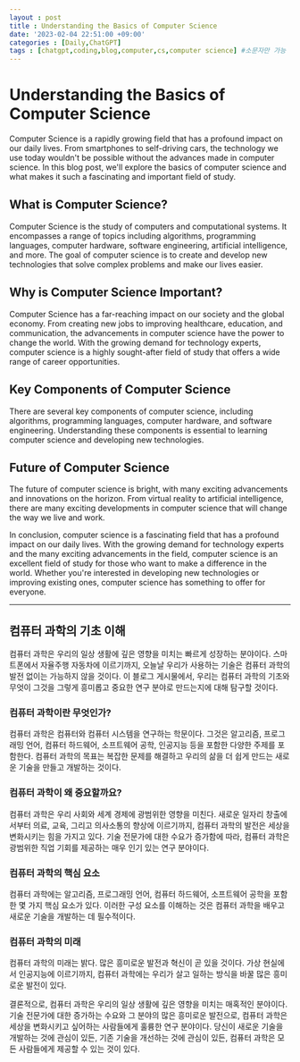 ```yaml
---
layout : post
title : Understanding the Basics of Computer Science
date: '2023-02-04 22:51:00 +09:00'
categories : [Daily,ChatGPT]
tags : [chatgpt,coding,blog,computer,cs,computer science] #소문자만 가능
---
```


# Understanding the Basics of Computer Science

Computer Science is a rapidly growing field that has a profound impact on our daily lives. From smartphones to self-driving cars, the technology we use today wouldn't be possible without the advances made in computer science. In this blog post, we'll explore the basics of computer science and what makes it such a fascinating and important field of study.

## What is Computer Science?

Computer Science is the study of computers and computational systems. It encompasses a range of topics including algorithms, programming languages, computer hardware, software engineering, artificial intelligence, and more. The goal of computer science is to create and develop new technologies that solve complex problems and make our lives easier.

## Why is Computer Science Important?

Computer Science has a far-reaching impact on our society and the global economy. From creating new jobs to improving healthcare, education, and communication, the advancements in computer science have the power to change the world. With the growing demand for technology experts, computer science is a highly sought-after field of study that offers a wide range of career opportunities.

## Key Components of Computer Science

There are several key components of computer science, including algorithms, programming languages, computer hardware, and software engineering. Understanding these components is essential to learning computer science and developing new technologies.

## Future of Computer Science

The future of computer science is bright, with many exciting advancements and innovations on the horizon. From virtual reality to artificial intelligence, there are many exciting developments in computer science that will change the way we live and work.

In conclusion, computer science is a fascinating field that has a profound impact on our daily lives. With the growing demand for technology experts and the many exciting advancements in the field, computer science is an excellent field of study for those who want to make a difference in the world. Whether you're interested in developing new technologies or improving existing ones, computer science has something to offer for everyone.

---

## 컴퓨터 과학의 기초 이해

컴퓨터 과학은 우리의 일상 생활에 깊은 영향을 미치는 빠르게 성장하는 분야이다. 스마트폰에서 자율주행 자동차에 이르기까지, 오늘날 우리가 사용하는 기술은 컴퓨터 과학의 발전 없이는 가능하지 않을 것이다. 이 블로그 게시물에서, 우리는 컴퓨터 과학의 기초와 무엇이 그것을 그렇게 흥미롭고 중요한 연구 분야로 만드는지에 대해 탐구할 것이다.

### 컴퓨터 과학이란 무엇인가?

컴퓨터 과학은 컴퓨터와 컴퓨터 시스템을 연구하는 학문이다. 그것은 알고리즘, 프로그래밍 언어, 컴퓨터 하드웨어, 소프트웨어 공학, 인공지능 등을 포함한 다양한 주제를 포함한다. 컴퓨터 과학의 목표는 복잡한 문제를 해결하고 우리의 삶을 더 쉽게 만드는 새로운 기술을 만들고 개발하는 것이다.

### 컴퓨터 과학이 왜 중요할까요?

컴퓨터 과학은 우리 사회와 세계 경제에 광범위한 영향을 미친다. 새로운 일자리 창출에서부터 의료, 교육, 그리고 의사소통의 향상에 이르기까지, 컴퓨터 과학의 발전은 세상을 변화시키는 힘을 가지고 있다. 기술 전문가에 대한 수요가 증가함에 따라, 컴퓨터 과학은 광범위한 직업 기회를 제공하는 매우 인기 있는 연구 분야이다.

### 컴퓨터 과학의 핵심 요소

컴퓨터 과학에는 알고리즘, 프로그래밍 언어, 컴퓨터 하드웨어, 소프트웨어 공학을 포함한 몇 가지 핵심 요소가 있다. 이러한 구성 요소를 이해하는 것은 컴퓨터 과학을 배우고 새로운 기술을 개발하는 데 필수적이다.

### 컴퓨터 과학의 미래

컴퓨터 과학의 미래는 밝다. 많은 흥미로운 발전과 혁신이 곧 있을 것이다. 가상 현실에서 인공지능에 이르기까지, 컴퓨터 과학에는 우리가 살고 일하는 방식을 바꿀 많은 흥미로운 발전이 있다.

결론적으로, 컴퓨터 과학은 우리의 일상 생활에 깊은 영향을 미치는 매혹적인 분야이다. 기술 전문가에 대한 증가하는 수요와 그 분야의 많은 흥미로운 발전으로, 컴퓨터 과학은 세상을 변화시키고 싶어하는 사람들에게 훌륭한 연구 분야이다. 당신이 새로운 기술을 개발하는 것에 관심이 있든, 기존 기술을 개선하는 것에 관심이 있든, 컴퓨터 과학은 모든 사람들에게 제공할 수 있는 것이 있다.
